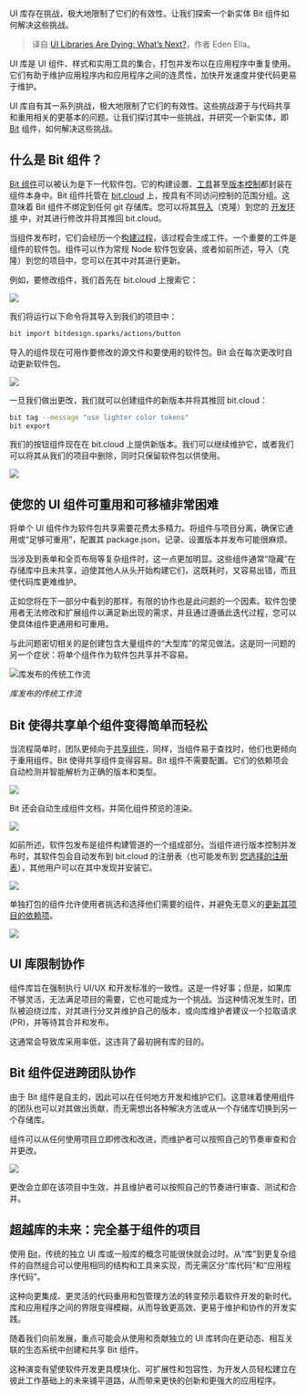 
<!--
title: UI库正在消亡，未来是什么？
cover: https://cdn.thenewstack.io/media/2024/03/83c1de4e-image1a.png
-->

UI 库存在挑战，极大地限制了它们的有效性。让我们探索一个新实体 Bit 组件如何解决这些挑战。

> 译自 [UI Libraries Are Dying: What’s Next?](https://thenewstack.io/ui-libraries-are-dying-whats-next/)，作者 Eden Ella。

UI 库是 UI 组件、样式和实用工具的集合，打包并发布以在应用程序中重复使用。它们有助于维护应用程序内和应用程序之间的连贯性，加快开发速度并使代码更易于维护。

UI 库自有其一系列挑战，极大地限制了它们的有效性。这些挑战源于与代码共享和重用相关的更基本的问题。让我们探讨其中一些挑战，并研究一个新实体，即 [Bit](https://bit.dev/?utm_content=inline+mention) 组件，如何解决这些挑战。

## 什么是 Bit 组件？

[Bit 组件](https://bit.dev/reference/components/the-bit-component)可以被认为是下一代软件包。它的构建设置、[工具](https://bit.dev/docs/getting-started/composing/dev-environments)甚至[版本控制](https://bit.dev/reference/components/version-changes)都封装在组件本身中。Bit 组件托管在 [bit.cloud](https://bit.cloud) 上，按具有不同访问控制的范围分组。这意味着 Bit 组件不绑定到任何 git 存储库。您可以将其[导入](https://bit.dev/reference/workspace/importing-components)（克隆）到您的 [开发环境](https://thenewstack.io/how-to-choose-a-cloud-development-environment/) 中，对其进行修改并将其推回 bit.cloud。

当组件发布时，它们会经历一个[构建过程](https://bit.dev/reference/ci/ripple-ci)，该过程会生成工件。一个重要的工件是组件的软件包。组件可以作为常规 Node 软件包安装，或者如前所述，导入（克隆）到您的项目中，您可以在其中对其进行更新。

例如，要修改组件，我们首先在 bit.cloud 上搜索它：

![](https://cdn.thenewstack.io/media/2024/03/07065669-image2a.png)

我们将运行以下命令将其导入到我们的项目中：

```bash
bit import bitdesign.sparks/actions/button
```

导入的组件现在可用作要修改的源文件和要使用的软件包。Bit 会在每次更改时自动更新软件包。

![](https://cdn.thenewstack.io/media/2024/03/d32c732d-screenshot-2024-03-28-at-9.06.16%E2%80%AFam.png)

一旦我们做出更改，我们就可以创建组件的新版本并将其推回 bit.cloud：

```bash
bit tag --message "use lighter color tokens"
bit export
```

我们的按钮组件现在在 bit.cloud 上提供新版本。我们可以继续维护它，或者我们可以将其从我们的项目中删除，同时只保留软件包以供使用。

![](https://cdn.thenewstack.io/media/2024/03/4a6dc21d-image3a.png)

## 使您的 UI 组件可重用和可移植非常困难

将单个 UI 组件作为软件包共享需要花费太多精力。将组件与项目分离，确保它通用或“足够可重用”，配置其 package.json，记录、设置版本并发布可能很麻烦。

当涉及到表单和全页布局等复杂组件时，这一点更加明显。这些组件通常“隐藏”在存储库中且未共享，迫使其他人从头开始构建它们，这既耗时，又容易出错，而且使代码库更难维护。

正如您将在下一部分中看到的那样，有限的协作也是此问题的一个因素。软件包使用者无法修改和扩展组件以满足新出现的需求，并且通过遵循此迭代过程，您可以使具体组件更通用和可重用。

与此问题密切相关的是创建包含大量组件的“大型库”的常见做法。这是同一问题的另一个症状：将单个组件作为软件包共享并不容易。

![库发布的传统工作流](https://cdn.thenewstack.io/media/2024/03/674bee5c-image4a.png)

*库发布的传统工作流*

## Bit 使得共享单个组件变得简单而轻松

当流程简单时，团队更倾向于[共享组件](https://thenewstack.io/how-to-bridge-the-developer-designer-gap/)，同样，当组件易于查找时，他们也更倾向于重用组件。Bit 使得共享组件变得容易。Bit 组件不需要配置。它们的依赖项会自动检测并智能解析为正确的版本和类型。

![](https://cdn.thenewstack.io/media/2024/03/c5de4ede-image5a.png)

Bit 还会自动生成组件文档，并简化组件预览的渲染。

![](https://cdn.thenewstack.io/media/2024/03/d11e04fd-image6a.png)

如前所述，软件包发布是组件构建管道的一个组成部分。当组件进行版本控制并发布时，其软件包会自动发布到 bit.cloud 的注册表（也可能发布到 [您选择的注册表](https://bit.dev/reference/packages/publishing-components-to-commonjs-registries)），其他用户可以在其中发现并安装它。

![](https://cdn.thenewstack.io/media/2024/03/3c5afca0-image7a.png)

单独打包的组件允许使用者挑选和选择他们需要的组件，并避免无意义的[更新其项目的依赖项](https://thenewstack.io/ai-assisted-dependency-updates-without-breaking-things/)。

![](https://cdn.thenewstack.io/media/2024/03/522a555a-image8.png)

## UI 库限制协作

组件库旨在强制执行 UI/UX 和开发标准的一致性。这是一件好事；但是，如果库不够灵活，无法满足项目的需要，它也可能成为一个挑战。当这种情况发生时，团队被迫绕过库，对其进行分叉并维护自己的版本，或向库维护者建议一个拉取请求 (PR)，并等待其合并和发布。

这通常会导致库采用率低，这违背了最初拥有库的目的。

## Bit 组件促进跨团队协作

由于 Bit 组件是自主的，因此可以在任何地方开发和维护它们。这意味着使用组件的团队也可以对其做出贡献，而无需想出各种解决方法或从一个存储库切换到另一个存储库。

组件可以从任何使用项目立即修改和改进，而维护者可以按照自己的节奏审查和合并更改。

![](https://cdn.thenewstack.io/media/2024/03/53debe66-image9.png)

更改会立即在该项目中生效，并且维护者可以按照自己的节奏进行审查、测试和合并。

## 超越库的未来：完全基于组件的项目

使用 [Bit](https://bit.dev)，传统的独立 UI 库或一般库的概念可能很快就会过时。从“库”到更复杂组件的自然组合可以使用相同的结构和工具来实现，而无需区分“库代码”和“应用程序代码”。

这种向更集成、更灵活的代码重用和包管理方法的转变预示着软件开发的新时代。库和应用程序之间的界限变得模糊，从而导致更高效、更易于维护和协作的开发实践。

随着我们向前发展，重点可能会从使用和贡献独立的 UI 库转向在更动态、相互关联的生态系统中创建和共享 Bit 组件。

这种演变有望使软件开发更具模块化、可扩展性和包容性，为开发人员轻松建立在彼此工作基础上的未来铺平道路，从而带来更快的创新和更强大的应用程序。
